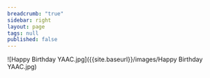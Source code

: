```yaml
---
breadcrumb: "true"
sidebar: right
layout: page
tags: null
published: false
---
```


![Happy Birthday YAAC.jpg]({{site.baseurl}}/images/Happy Birthday YAAC.jpg)

